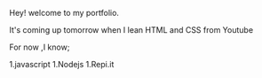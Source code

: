 
Hey! welcome to my portfolio.

It's coming up tomorrow when I lean HTML and CSS from Youtube

For now ,I  know;

1.javascript
1.Nodejs
1.Repi.it
